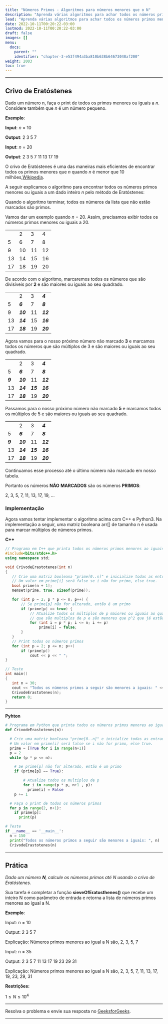 ```yaml
---
title: "Números Primos - Algoritmos para números menores que o N"
description: "Aprenda várias algoritmos para achar todos os números primos menores que n."
lead: "Aprenda várias algoritmos para achar todos os números primos menores que n."
date: 2022-10-11T00:20:22-03:00
lastmod: 2022-10-11T00:20:22-03:00
draft: false
images: []
menu:
  docs:
    parent: ""
    identifier: "chapter-3-e53f494a3ba810b638b64673048af200"
weight: 2003
toc: true
---
```

____

## Crivo de Eratóstenes

Dado um número n, faça o print de todos os primos menores ou iguais a $n$. Considere também que $n$ é um número pequeno.

__Exemplo__:

__Input__: $n$ = 10

__Output__: 2 3 5 7

__Input__: $n$ = 20

__Output__: 2 3 5 7 11 13 17 19

O crivo de Eratóstenes é uma das maneiras mais eficientes de encontrar todos os primos menores que $n$ quando $n$ é menor que 10 milhões,[Wikipedia](https://en.wikipedia.org/wiki/Sieve_of_Eratosthenes).

A seguir explicamos o algoritmo para encontrar todos os números primos menores ou iguais a um dado inteiro $n$ pelo método de Eratóstenes:

Quando o algoritmo terminar, todos os números da lista que não estão marcados são primos.

Vamos dar um exemplo quando $n$ = 20. Assim, precisamos exibir todos os números primos menores ou iguais a 20.

 |    |    |    |    |
 |----|----|----|----|
 |    | 2  | 3  | 4  |
 | 5  | 6  | 7  | 8  |
 | 9  | 10 | 11 | 12 |
 | 13 | 14 | 15 | 16 |
 | 17 | 18 | 19 | 20 |

De acordo com o algoritmo, marcaremos todos os números que são divisíveis por __2__ e são maiores ou iguais ao seu quadrado.

|    |          |    |          |
|----|----------|----|----------|
|    | 2        | 3  | **_4_**  |
| 5  | **_6_**  | 7  | **_8_**  |
| 9  | **_10_** | 11 | **_12_** |
| 13 | **_14_** | 15 | **_16_** |
| 17 | **_18_** | 19 | **_20_** |

Agora vamos para o nosso próximo número não marcado __3__ e marcamos todos os números que são múltiplos de 3 e são maiores ou iguais ao seu quadrado.

|         |          |          |          |
|---------|----------|----------|----------|
|         | 2        | 3        | **_4_**  |
| 5       | **_6_**  | 7        | **_8_**  |
| **_9_** | **_10_** | 11       | **_12_** |
| 13      | **_14_** | **_15_** | **_16_** |
| 17      | **_18_** | 19       | **_20_** |

Passamos para o nosso próximo número não marcado __5__ e marcamos todos os múltiplos de 5 e são maiores ou iguais ao seu quadrado.

|         |          |          |          |
|---------|----------|----------|----------|
|         | 2        | 3        | **_4_**  |
| 5       | **_6_**  | 7        | **_8_**  |
| **_9_** | **_10_** | 11       | **_12_** |
| 13      | **_14_** | **_15_** | **_16_** |
| 17      | **_18_** | 19       | **_20_** |

Continuamos esse processo até o último número não marcado em nosso tabela.

Portanto os números __NÃO__ __MARCADOS__ são os números __PRIMOS__: 

 2, 3, 5, 7, 11, 13, 17, 19, ... 

 ### Implementação

 Agora vamos tentar implementar o algoritmo acima com C++ e Python3. Na implementação a seguir, uma matriz booleana arr[] de tamanho n é usada para marcar múltiplos de números primos.

__C++__

 ```c++
// Programa em C++ que printa todos os números primos menores ao iguais a n com o método de Crivo de Eratóstenes.
#include<bits/stdc++.h>
using namespace std;

void CrivodeErastotenes(int n)
{
    // Crie uma matriz booleana "prime[0..n]" e inicialize todas as entradas como verdadeiras.
    // Um valor em prime[i] será false se i não for primo, else true.
    bool prime[n + 1];
    memset(prime, true, sizeof(prime));

    for (int p = 2; p * p <= n; p++) {
        // Se prime[p] não for alterado, então é um primo
        if (prime[p] == true) {
            // Atualize todos os múltiplos de p maiores ou iguais ao quadrado de seus números
            // que são multiplos de p e são menores que p^2 que já estão marcados
            for (int i = p * p; i <= n; i += p)
                prime[i] = false;
        } 
    }
    // Print todos os números primos
    for (int p = 2; p <= n; p++)
        if (prime[p])
            cout << p << " ";
}

// Teste
int main()
{
    int n = 30;
    cout << "Todos os números primos a seguir são menores a iguais: " << n <<  endl;
    CrivodeErastotenes(n);
    return 0;
}
```
____

__Pyhton__

```python
# Programa em Python que printa todos os números primos menores ao iguais a n com o método de Crivo de Eratóstenes.
def CrivodeErastotenes(n):

  # Crie uma matriz booleana "prime[0..n]" e inicialize todas as entradas como verdadeiras.
  # Um valor em prime[i] será false se i não for primo, else true.
  prime = [True for i in range(n+1)]
  p = 2
  while (p * p <= n):

    # Se prime[p] não for alterado, então é um primo
    if (prime[p] == True):

        # Atualize todos os multiplos de p
        for i in range(p * p, n+1 , p):
          prime[i] = False
    p += 1

  # Faça o print de todos os números primos
  for p in range(2, n+1):
    if prime[p]:
      print(p)

# Teste
if __name__ == '__main__':
  n = 150
  print("Todos os números primos a seguir são menores a iguais: ", n)
  CrivodeErastotenes(n)
```
____

## Prática

*Dado um número __N__, calcule os números primos até N usando o crivo de Eratóstenes.*

Sua tarefa é completar a função __sieveOfEratosthenes()__ que recebe um inteiro N como parâmetro de entrada e retorna a lista de números primos menores ao igual a N.

__Exemplo__:

Input: n = 10

Output: 2 3 5 7 

Explicação: Números primos menores ao igual a N são, 2, 3, 5, 7

Input: n = 35

Output: 2 3 5 7 11 13 17 19 23 29 31

Explicação: Números primos menores ao igual a N são, 2, 3, 5, 7, 11, 13, 17, 19, 23, 29, 31

__Restrições:__

$1 ≤ N ≤ 10^4$
___

Resolva o problema e envie sua resposta no [GeeksforGeeks](https://practice.geeksforgeeks.org/problems/sieve-of-eratosthenes5242/1).

___
